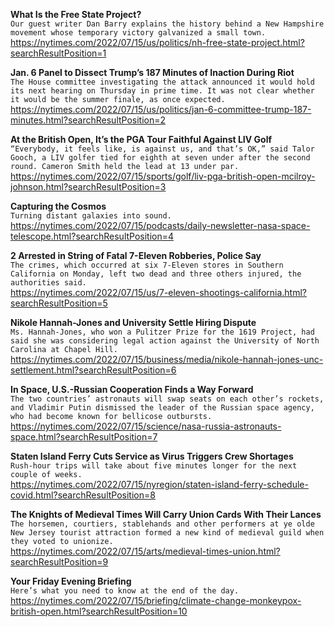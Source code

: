 **What Is the Free State Project?**\
`Our guest writer Dan Barry explains the history behind a New Hampshire movement whose temporary victory galvanized a small town.`\
https://nytimes.com/2022/07/15/us/politics/nh-free-state-project.html?searchResultPosition=1

**Jan. 6 Panel to Dissect Trump’s 187 Minutes of Inaction During Riot**\
`The House committee investigating the attack announced it would hold its next hearing on Thursday in prime time. It was not clear whether it would be the summer finale, as once expected.`\
https://nytimes.com/2022/07/15/us/politics/jan-6-committee-trump-187-minutes.html?searchResultPosition=2

**At the British Open, It’s the PGA Tour Faithful Against LIV Golf**\
`“Everybody, it feels like, is against us, and that’s OK,” said Talor Gooch, a LIV golfer tied for eighth at seven under after the second round. Cameron Smith held the lead at 13 under par.`\
https://nytimes.com/2022/07/15/sports/golf/liv-pga-british-open-mcilroy-johnson.html?searchResultPosition=3

**Capturing the Cosmos**\
`Turning distant galaxies into sound.`\
https://nytimes.com/2022/07/15/podcasts/daily-newsletter-nasa-space-telescope.html?searchResultPosition=4

**2 Arrested in String of Fatal 7-Eleven Robberies, Police Say**\
`The crimes, which occurred at six 7-Eleven stores in Southern California on Monday, left two dead and three others injured, the authorities said.`\
https://nytimes.com/2022/07/15/us/7-eleven-shootings-california.html?searchResultPosition=5

**Nikole Hannah-Jones and University Settle Hiring Dispute**\
`Ms. Hannah-Jones, who won a Pulitzer Prize for the 1619 Project, had said she was considering legal action against the University of North Carolina at Chapel Hill.`\
https://nytimes.com/2022/07/15/business/media/nikole-hannah-jones-unc-settlement.html?searchResultPosition=6

**In Space, U.S.-Russian Cooperation Finds a Way Forward**\
`The two countries’ astronauts will swap seats on each other’s rockets, and Vladimir Putin dismissed the leader of the Russian space agency, who had become known for bellicose outbursts.`\
https://nytimes.com/2022/07/15/science/nasa-russia-astronauts-space.html?searchResultPosition=7

**Staten Island Ferry Cuts Service as Virus Triggers Crew Shortages**\
`Rush-hour trips will take about five minutes longer for the next couple of weeks.`\
https://nytimes.com/2022/07/15/nyregion/staten-island-ferry-schedule-covid.html?searchResultPosition=8

**The Knights of Medieval Times Will Carry Union Cards With Their Lances**\
`The horsemen, courtiers, stablehands and other performers at ye olde New Jersey tourist attraction formed a new kind of medieval guild when they voted to unionize.`\
https://nytimes.com/2022/07/15/arts/medieval-times-union.html?searchResultPosition=9

**Your Friday Evening Briefing**\
`Here’s what you need to know at the end of the day.`\
https://nytimes.com/2022/07/15/briefing/climate-change-monkeypox-british-open.html?searchResultPosition=10

